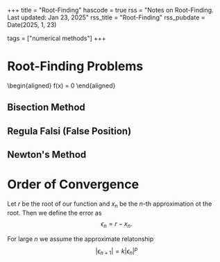 +++
title = "Root-Finding"
hascode = true
rss = "Notes on Root-Finding. Last updated: Jan 23, 2025"
rss_title = "Root-Finding"
rss_pubdate = Date(2025, 1, 23)

tags = ["numerical methods"]
+++

# Root-Finding Problems
\begin{aligned}
    f(x) = 0
\end{aligned}

## Bisection Method

## Regula Falsi (False Position)

## Newton's Method

# Order of Convergence
Let $r$ be the root of our function and $x_{n}$ be the $n$-th approximation ot the root. Then we define the error as
$$
\begin{equation}
\epsilon_{n} = r - x_{n}.
\end{equation}
$$

For large $n$ we assume the approximate relatonship
$$
\begin{equation}
|\epsilon_{n+1}| = k |\epsilon_{n}|^{p}
\end{equation}
$$